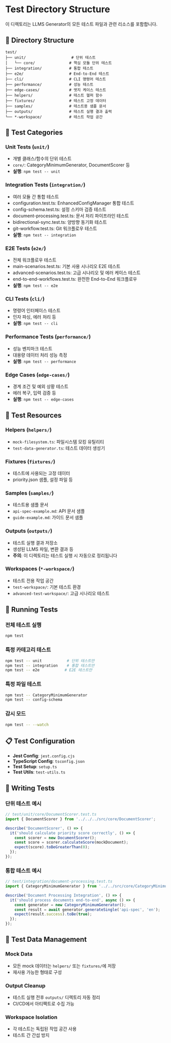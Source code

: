 # Test Directory Structure

이 디렉토리는 LLMS Generator의 모든 테스트 파일과 관련 리소스를 포함합니다.

## 📁 Directory Structure

```
test/
├── unit/                    # 단위 테스트
│   └── core/               # 핵심 모듈 단위 테스트
├── integration/            # 통합 테스트
├── e2e/                    # End-to-End 테스트
├── cli/                    # CLI 명령어 테스트
├── performance/            # 성능 테스트
├── edge-cases/             # 엣지 케이스 테스트
├── helpers/                # 테스트 헬퍼 함수
├── fixtures/               # 테스트 고정 데이터
├── samples/                # 테스트용 샘플 문서
├── outputs/                # 테스트 실행 결과 출력
└── *-workspace/            # 테스트 작업 공간
```

## 🧪 Test Categories

### **Unit Tests** (`unit/`)
- 개별 클래스/함수의 단위 테스트
- `core/`: CategoryMinimumGenerator, DocumentScorer 등
- **실행**: `npm test -- unit`

### **Integration Tests** (`integration/`)
- 여러 모듈 간 통합 테스트
- configuration.test.ts: EnhancedConfigManager 통합 테스트
- config-schema.test.ts: 설정 스키마 검증 테스트
- document-processing.test.ts: 문서 처리 파이프라인 테스트
- bidirectional-sync.test.ts: 양방향 동기화 테스트
- git-workflow.test.ts: Git 워크플로우 테스트
- **실행**: `npm test -- integration`

### **E2E Tests** (`e2e/`)
- 전체 워크플로우 테스트
- main-scenarios.test.ts: 기본 사용 시나리오 E2E 테스트
- advanced-scenarios.test.ts: 고급 시나리오 및 에러 케이스 테스트
- end-to-end-workflows.test.ts: 완전한 End-to-End 워크플로우
- **실행**: `npm test -- e2e`

### **CLI Tests** (`cli/`)
- 명령어 인터페이스 테스트
- 인자 파싱, 에러 처리 등
- **실행**: `npm test -- cli`

### **Performance Tests** (`performance/`)
- 성능 벤치마크 테스트
- 대용량 데이터 처리 성능 측정
- **실행**: `npm test -- performance`

### **Edge Cases** (`edge-cases/`)
- 경계 조건 및 예외 상황 테스트
- 에러 복구, 입력 검증 등
- **실행**: `npm test -- edge-cases`

## 📄 Test Resources

### **Helpers** (`helpers/`)
- `mock-filesystem.ts`: 파일시스템 모킹 유틸리티
- `test-data-generator.ts`: 테스트 데이터 생성기

### **Fixtures** (`fixtures/`)
- 테스트에 사용되는 고정 데이터
- priority.json 샘플, 설정 파일 등

### **Samples** (`samples/`)
- 테스트용 샘플 문서
- `api-spec-example.md`: API 문서 샘플
- `guide-example.md`: 가이드 문서 샘플

### **Outputs** (`outputs/`)
- 테스트 실행 결과 저장소
- 생성된 LLMS 파일, 변환 결과 등
- **주의**: 이 디렉토리는 테스트 실행 시 자동으로 정리됩니다

### **Workspaces** (`*-workspace/`)
- 테스트 전용 작업 공간
- `test-workspace/`: 기본 테스트 환경
- `advanced-test-workspace/`: 고급 시나리오 테스트

## 🚀 Running Tests

### **전체 테스트 실행**
```bash
npm test
```

### **특정 카테고리 테스트**
```bash
npm test -- unit           # 단위 테스트만
npm test -- integration    # 통합 테스트만
npm test -- e2e           # E2E 테스트만
```

### **특정 파일 테스트**
```bash
npm test -- CategoryMinimumGenerator
npm test -- config-schema
```

### **감시 모드**
```bash
npm test -- --watch
```

## 📋 Test Configuration

- **Jest Config**: `jest.config.cjs`
- **TypeScript Config**: `tsconfig.json`
- **Test Setup**: `setup.ts`
- **Test Utils**: `test-utils.ts`

## 🎯 Writing Tests

### **단위 테스트 예시**
```typescript
// test/unit/core/DocumentScorer.test.ts
import { DocumentScorer } from '../../../src/core/DocumentScorer';

describe('DocumentScorer', () => {
  it('should calculate priority score correctly', () => {
    const scorer = new DocumentScorer();
    const score = scorer.calculateScore(mockDocument);
    expect(score).toBeGreaterThan(0);
  });
});
```

### **통합 테스트 예시**
```typescript
// test/integration/document-processing.test.ts
import { CategoryMinimumGenerator } from '../../src/core/CategoryMinimumGenerator';

describe('Document Processing Integration', () => {
  it('should process documents end-to-end', async () => {
    const generator = new CategoryMinimumGenerator();
    const result = await generator.generateSingle('api-spec', 'en');
    expect(result.success).toBe(true);
  });
});
```

## 📝 Test Data Management

### **Mock Data**
- 모든 mock 데이터는 `helpers/` 또는 `fixtures/`에 저장
- 재사용 가능한 형태로 구성

### **Output Cleanup**
- 테스트 실행 전후 `outputs/` 디렉토리 자동 정리
- CI/CD에서 아티팩트로 수집 가능

### **Workspace Isolation**
- 각 테스트는 독립된 작업 공간 사용
- 테스트 간 간섭 방지